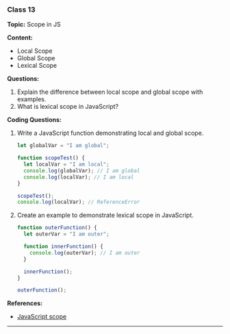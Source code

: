 ### Class 13

**Topic:** Scope in JS

**Content:**

- Local Scope
- Global Scope
- Lexical Scope

**Questions:**

1. Explain the difference between local scope and global scope with examples.
2. What is lexical scope in JavaScript?

**Coding Questions:**

1. Write a JavaScript function demonstrating local and global scope.

   ```javascript
   let globalVar = "I am global";

   function scopeTest() {
     let localVar = "I am local";
     console.log(globalVar); // I am global
     console.log(localVar); // I am local
   }

   scopeTest();
   console.log(localVar); // ReferenceError
   ```

2. Create an example to demonstrate lexical scope in JavaScript.

   ```javascript
   function outerFunction() {
     let outerVar = "I am outer";

     function innerFunction() {
       console.log(outerVar); // I am outer
     }

     innerFunction();
   }

   outerFunction();
   ```

**References:**

- [JavaScript scope](https://javascript.plainenglish.io/javascript-scope-8c8793f2ef5d)

---
